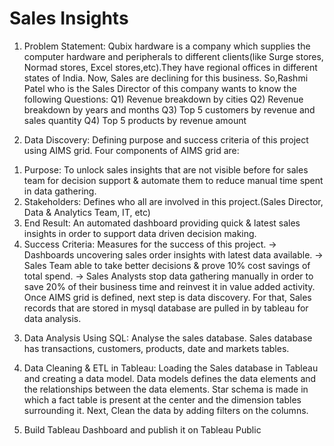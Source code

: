 # Sales Insights

1. Problem Statement: Qubix hardware is a company which supplies the computer hardware and peripherals to different clients(like Surge stores, Normad stores, Excel stores,etc).They have regional offices in different states of India. Now, Sales are declining for this business. So,Rashmi Patel who is the Sales Director of this company wants to know the following Questions:
 Q1) Revenue breakdown by cities
 Q2) Revenue breakdown by years and months
 Q3) Top 5 customers by revenue and sales quantity
 Q4) Top 5 products by revenue amount

2. Data Discovery: Defining purpose and success criteria of this project using AIMS grid. Four components of AIMS grid are:
  1) Purpose: To unlock sales insights that are not visible before for sales team for decision support & automate them to reduce manual time spent in data gathering.
  2) Stakeholders: Defines who all are involved in this project.(Sales Director, Data & Analytics Team, IT, etc)
  3) End Result: An automated dashboard providing quick & latest sales insights in order to support data driven decision making.
  4) Success Criteria: Measures for the success of this project.
                      -> Dashboards uncovering sales order insights with latest data available.
                      -> Sales Team able to take better decisions & prove 10% cost savings of total spend.
                      -> Sales Analysts stop data gathering manually in order to save 20% of their business time and reinvest it in value added activity.
  Once AIMS grid is defined, next step is data discovery. For that, Sales records that are stored in mysql database are pulled in by tableau for data analysis. 

3. Data Analysis Using SQL: Analyse the sales database. Sales database has transactions, customers, products, date and markets tables.

4. Data Cleaning & ETL in Tableau: Loading the Sales database in Tableau and creating a data model. Data models defines the data elements and the relationships between the data elements. Star schema is made in which a fact table is present at the center and the dimension tables surrounding it. Next, Clean the data by adding filters on the columns.

5. Build Tableau Dashboard and publish it on Tableau Public 

